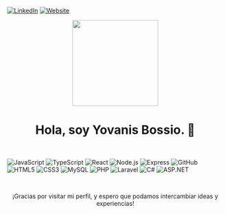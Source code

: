
[![LinkedIn](https://img.shields.io/badge/LinkedIn-%230077B5.svg?style=for-the-badge&logo=linkedin&logoColor=white)](https://www.linkedin.com/in/ymbossio/)
[![Website](https://img.shields.io/badge/Website-%23000000.svg?style=for-the-badge&logo=website&logoColor=white)](https://portafolio-dev-yovanisbossio.netlify.app/)


<div align="center">
  <img src="https://github.com/user-attachments/assets/cbeba907-41e6-4abf-ae90-d1823b837faf" width="200" />
  
 # Hola, soy Yovanis Bossio. 👋
</div>

<br/>

![JavaScript](https://img.shields.io/badge/javascript-%23323330.svg?style=for-the-badge&logo=javascript&logoColor=%23F7DF1E)
![TypeScript](https://img.shields.io/badge/typescript-%23007ACC.svg?style=for-the-badge&logo=typescript&logoColor=white)
![React](https://img.shields.io/badge/react-%2320232a.svg?style=for-the-badge&logo=react&logoColor=%2361DAFB)
![Node.js](https://img.shields.io/badge/Node.js-%23339933.svg?style=for-the-badge&logo=node.js&logoColor=white)
![Express](https://img.shields.io/badge/Express-%23404D59.svg?style=for-the-badge&logo=express&logoColor=white)
![GitHub](https://img.shields.io/badge/GitHub-%23121011.svg?style=for-the-badge&logo=github&logoColor=white)
![HTML5](https://img.shields.io/badge/html5-%23E34F26.svg?style=for-the-badge&logo=html5&logoColor=white)
![CSS3](https://img.shields.io/badge/css3-%231572B6.svg?style=for-the-badge&logo=css3&logoColor=white)
![MySQL](https://img.shields.io/badge/mysql-%2300f.svg?style=for-the-badge&logo=mysql&logoColor=white)
![PHP](https://img.shields.io/badge/PHP-%23777BB4.svg?style=for-the-badge&logo=php&logoColor=white)
![Laravel](https://img.shields.io/badge/Laravel-%23FF2D20.svg?style=for-the-badge&logo=laravel&logoColor=white)
![C#](https://img.shields.io/badge/C%23-%23239120.svg?style=for-the-badge&logo=c-sharp&logoColor=white)
![ASP.NET](https://img.shields.io/badge/ASP.NET-%235C2D91.svg?style=for-the-badge&logo=aspnet&logoColor=white)

<br/>

<p align="center">¡Gracias por visitar mi perfil, y espero que podamos intercambiar ideas y experiencias!</p>

